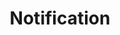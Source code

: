 ---
title: Notification
draft: false
sitemap:
  priority : 0.1
layout: "unsubscribe"
hidden: true
---
